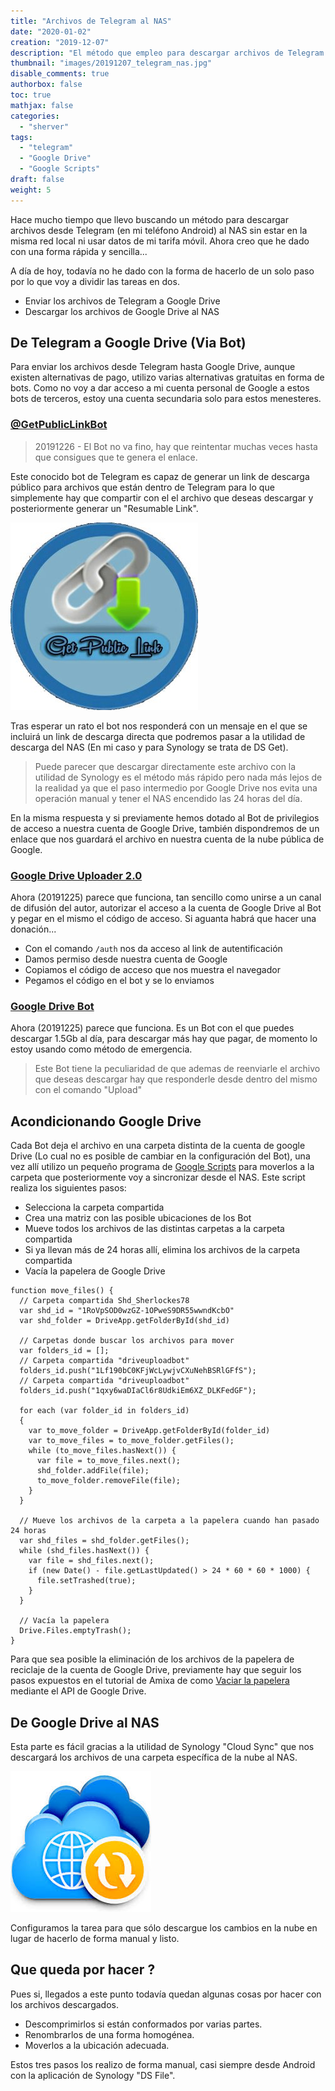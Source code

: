 ```yaml
---
title: "Archivos de Telegram al NAS"
date: "2020-01-02"
creation: "2019-12-07"
description: "El método que empleo para descargar archivos de Telegram al NAS desde Android sin gastar datos."
thumbnail: "images/20191207_telegram_nas.jpg"
disable_comments: true
authorbox: false
toc: true
mathjax: false
categories:
  - "sherver"
tags:
  - "telegram"
  - "Google Drive"
  - "Google Scripts"
draft: false
weight: 5
---
```

Hace mucho tiempo que llevo buscando un método para descargar archivos desde Telegram (en mi teléfono Android) al NAS sin estar en la misma red local ni usar datos de mi tarifa móvil. Ahora creo que he dado con una forma rápida y sencilla...
<!--more-->
A día de hoy, todavía no he dado con la forma de hacerlo de un solo paso por lo que voy a dividir las tareas en dos.

- Enviar los archivos de Telegram a Google Drive
- Descargar los archivos de Google Drive al NAS

## De Telegram a Google Drive (Via Bot)
Para enviar los archivos desde Telegram hasta Google Drive, aunque existen alternativas de pago, utilizo varias alternativas gratuitas en forma de bots. Como no voy a dar acceso a mi cuenta personal de Google a estos bots de terceros, estoy una cuenta secundaria solo para estos menesteres.

### [@GetPublicLinkBot](https://t.me/HK_Driveupload_Bot)

> 20191226 - El Bot no va fino, hay que reintentar muchas veces hasta que consigues que te genera el enlace.

Este conocido bot de Telegram es capaz de generar un link de descarga público para archivos que están dentro de Telegram para lo que simplemente hay que compartir con el el archivo que deseas descargar y posteriormente generar un "Resumable Link".

![imagen_01]

Tras esperar un rato el bot nos responderá con un mensaje en el que se incluirá un link de descarga directa que podremos pasar a la utilidad de descarga del NAS (En mi caso y para Synology se trata de DS Get).

> Puede parecer que descargar directamente este archivo con la utilidad de Synology es el método más rápido pero nada más lejos de la realidad ya que el paso intermedio por Google Drive nos evita una operación manual y tener el NAS encendido las 24 horas del día.

En la misma respuesta y si previamente hemos dotado al Bot de privilegios de acceso a nuestra cuenta de  Google Drive, también dispondremos de un enlace que nos guardará el archivo en nuestra cuenta de la nube pública de Google.

### [Google Drive Uploader 2.0](https://t.me/driveuploadbot)
Ahora (20191225) parece que funciona, tan sencillo como unirse a un canal de difusión del autor, autorizar el acceso a la cuenta de Google Drive al Bot y pegar en el mismo el código de acceso. Si aguanta habrá que hacer una donación...

- Con el comando `/auth` nos da acceso al link de autentificación
- Damos permiso desde nuestra cuenta de Google
- Copiamos el código de acceso que nos muestra el navegador
- Pegamos el código en el bot y se lo enviamos

### [Google Drive Bot](https://t.me/@Gdriveit_bot)
Ahora (20191225) parece que funciona. Es un Bot con el que puedes descargar 1.5Gb al día, para descargar más hay que pagar, de momento lo estoy usando como método de emergencia.

> Este Bot tiene la peculiaridad de que ademas de reenviarle el archivo que deseas descargar hay que responderle desde dentro del mismo con el comando "Upload"

## Acondicionando Google Drive
Cada Bot deja el archivo en una carpeta distinta de la cuenta de google Drive (Lo cual no es posible de cambiar en la configuración del Bot), una vez allí utilizo un pequeño programa de [Google Scripts] para moverlos a la carpeta que posteriormente voy a sincronizar desde el NAS. Este script realiza los siguientes pasos:

- Selecciona la carpeta compartida
- Crea una matriz con las posible ubicaciones de los Bot
- Mueve todos los archivos de las distintas carpetas a la carpeta compartida
- Si ya llevan más de 24 horas allí, elimina los archivos de la carpeta compartida
- Vacía la papelera de Google Drive

```
function move_files() {
  // Carpeta compartida Shd_Sherlockes78
  var shd_id = "1RoVpSOD0wzGZ-1OPweS9DR55wwndKcbO"
  var shd_folder = DriveApp.getFolderById(shd_id)
  
  // Carpetas donde buscar los archivos para mover  
  var folders_id = [];
  // Carpeta compartida "driveuploadbot"
  folders_id.push("1Lf190bC0KFjWcLywjvCXuNehBSRlGFfS");
  // Carpeta compartida "driveuploadbot"
  folders_id.push("1qxy6waDIaCl6r8UdkiEm6XZ_DLKFedGF");
  
  for each (var folder_id in folders_id)
  {
    var to_move_folder = DriveApp.getFolderById(folder_id)
    var to_move_files = to_move_folder.getFiles();
    while (to_move_files.hasNext()) {
      var file = to_move_files.next();
      shd_folder.addFile(file);
      to_move_folder.removeFile(file);
    }
  }
  
  // Mueve los archivos de la carpeta a la papelera cuando han pasado 24 horas
  var shd_files = shd_folder.getFiles();
  while (shd_files.hasNext()) {
    var file = shd_files.next();
    if (new Date() - file.getLastUpdated() > 24 * 60 * 60 * 1000) {
      file.setTrashed(true);
    }
  }
  
  // Vacía la papelera
  Drive.Files.emptyTrash();
}
```

Para que sea posible la eliminación de los archivos de la papelera de reciclaje de la cuenta de Google Drive, previamente hay que seguir los pasos expuestos en el tutorial de Amixa de como [Vaciar la papelera] mediante el API de Google Drive.

## De Google Drive al NAS
Esta parte es fácil gracias a la utilidad de Synology "Cloud Sync" que nos descargará los archivos de una carpeta específica de la nube al NAS.

![imagen_02]

Configuramos la tarea para que sólo descargue los cambios en la nube en lugar de hacerlo de forma manual y listo.

## Que queda por hacer ?
Pues si, llegados a este punto todavía quedan algunas cosas por hacer con los archivos descargados.

- Descomprimirlos si están conformados por varias partes.
- Renombrarlos de una forma homogénea.
- Moverlos a la ubicación adecuada.

Estos tres pasos los realizo de forma manual, casi siempre desde Android con la aplicación de Synology "DS File".


[Google Scripts]: https://script.google.com
[Vaciar la papelera]: https://www.amixa.com/blog/2019/04/05/automatically-empty-google-drive-trash/

[imagen_01]: /images/20191207_telegram_nas_01.jpg
[imagen_02]: /images/20191207_telegram_nas_02.jpg
